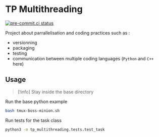 # TP Multithreading

[![pre-commit.ci status](https://results.pre-commit.ci/badge/github/pre-commit/pre-commit/main.svg)](https://results.pre-commit.ci/latest/github/pre-commit/pre-commit/main)

Project about parrallelisation and coding practices such as :
- versionning
- packaging
- testing
- communication between multiple coding languages (`Python` and `C++` here)

## Usage

> [!info]
> Stay inside the base directory

Run the base python example
```bash
bash tmux-boss-minion.sh
```

Run tests for the task class
```bash
python3 -m tp_multithreading.tests.test_task
```

